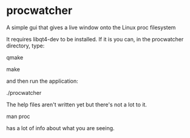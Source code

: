 procwatcher
===========

A simple gui that gives a live window onto the Linux proc filesystem


It requires libqt4-dev to be installed. If it is you can, in the procwatcher directory, type:

qmake

make

and then run the application:

./procwatcher

The help files aren't written yet but there's not a lot to it. 

man proc

has a lot of info about what you are seeing.

